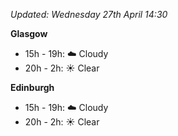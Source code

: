 *Updated: Wednesday 27th April 14:30*

**Glasgow**

* 15h - 19h: :cloud: Cloudy
* 20h - 2h: :sunny: Clear

**Edinburgh**

* 15h - 19h: :cloud: Cloudy
* 20h - 2h: :sunny: Clear
